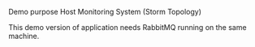 Demo purpose Host Monitoring System (Storm Topology)

This demo version of application needs RabbitMQ running on the same machine.